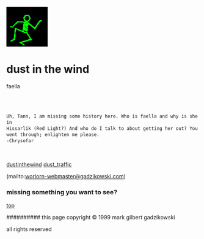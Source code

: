 ![dancer](assets/dancer.gif)

# dust in the wind



 faella

![xparent](assets/xparent.gif)  


```
		
Uh, Tann, I am missing some history here. Who is faella and why is she in
Hissarlik (Red Light?) And who do I talk to about getting her out? You
went through; enlighten me please.
-Chrysofar
		
	
```

 





  [dustinthewind](dustinthewind.md)  [dust_traffic](dust_traffic.md) 

 (mailto:worlorn-webmaster@gadzikowski.com) 

 
### missing something you want to see?



 [top](#top) 

 
########## this page copyright © 1999 mark gilbert gadzikowski

 all rights reserved